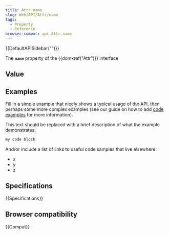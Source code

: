 ```yaml
---
title: Attr.name
slug: Web/API/Attr/name
tags:
  - Property
  - Reference
browser-compat: api.Attr.name
---
```

{{DefaultAPISidebar("")}}

The **`name`** property of the {{domxref("Attr")}} interface 

## Value



## Examples

Fill in a simple example that nicely shows a typical usage of the API, then perhaps some more complex examples (see our guide on how to add [code examples](/en-US/docs/MDN/Contribute/Structures/Code_examples) for more information).

This text should be replaced with a brief description of what the example demonstrates.

```js
my code block
```

And/or include a list of links to useful code samples that live elsewhere:

*   x
*   y
*   z

## Specifications

{{Specifications}}

## Browser compatibility

{{Compat}}


